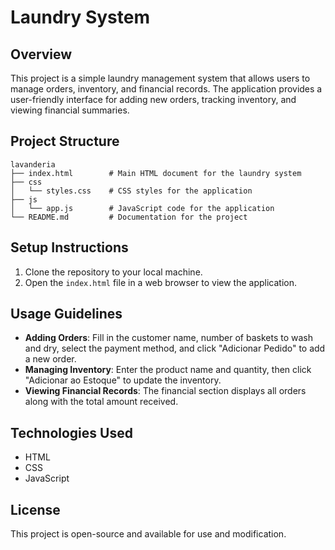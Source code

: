 # Laundry System

## Overview
This project is a simple laundry management system that allows users to manage orders, inventory, and financial records. The application provides a user-friendly interface for adding new orders, tracking inventory, and viewing financial summaries.

## Project Structure
```
lavanderia
├── index.html        # Main HTML document for the laundry system
├── css
│   └── styles.css    # CSS styles for the application
├── js
│   └── app.js        # JavaScript code for the application
└── README.md         # Documentation for the project
```

## Setup Instructions
1. Clone the repository to your local machine.
2. Open the `index.html` file in a web browser to view the application.

## Usage Guidelines
- **Adding Orders**: Fill in the customer name, number of baskets to wash and dry, select the payment method, and click "Adicionar Pedido" to add a new order.
- **Managing Inventory**: Enter the product name and quantity, then click "Adicionar ao Estoque" to update the inventory.
- **Viewing Financial Records**: The financial section displays all orders along with the total amount received.

## Technologies Used
- HTML
- CSS
- JavaScript

## License
This project is open-source and available for use and modification.